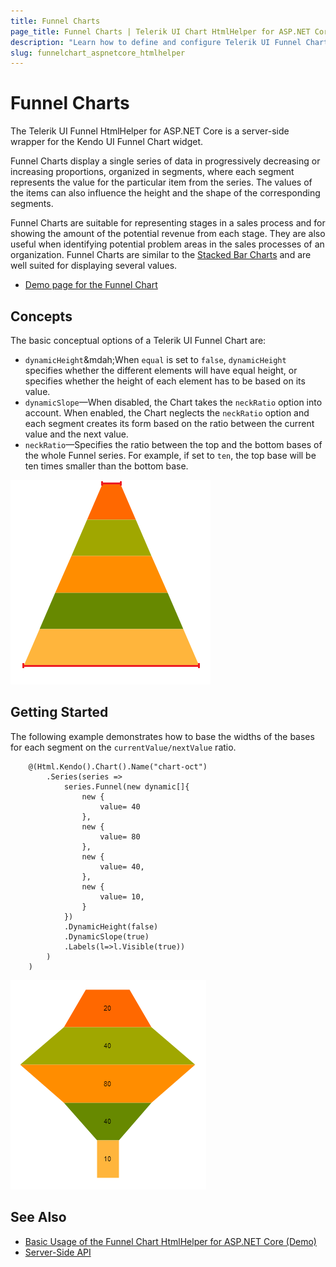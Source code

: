 ```yaml
---
title: Funnel Charts
page_title: Funnel Charts | Telerik UI Chart HtmlHelper for ASP.NET Core
description: "Learn how to define and configure Telerik UI Funnel Chart."
slug: funnelchart_aspnetcore_htmlhelper
---
```


# Funnel Charts

The Telerik UI Funnel HtmlHelper for ASP.NET Core is a server-side wrapper for the Kendo UI Funnel Chart widget.

Funnel Charts display a single series of data in progressively decreasing or increasing proportions, organized in segments, where each segment represents the value for the particular item from the series. The values of the items can also influence the height and the shape of the corresponding segments.

Funnel Charts are suitable for representing stages in a sales process and for showing the amount of the potential revenue from each stage. They are also useful when identifying potential problem areas in the sales processes of an organization. Funnel Charts are similar to the [Stacked Bar Charts](https://demos.telerik.com/aspnet-core/bar-charts/stacked-bar) and are well suited for displaying several values.

* [Demo page for the Funnel Chart](https://demos.telerik.com/aspnet-core/funnel-charts/index)

## Concepts

The basic conceptual options of a Telerik UI Funnel Chart are:

* `dynamicHeight`&mdah;When `equal` is set to `false`, `dynamicHeight` specifies whether the different elements will have equal height, or specifies whether the height of each element has to be based on its value.
* `dynamicSlope`&mdash;When disabled, the Chart takes the `neckRatio` option into account. When enabled, the Chart neglects the `neckRatio` option and each segment creates its form based on the ratio between the current value and the next value.
* `neckRatio`&mdash;Specifies the ratio between the top and the bottom bases of the whole Funnel series. For example, if set to `ten`, the top base will be ten times smaller than the bottom base.

![Using the neckRatio option in the Funnel Chart](images/funnel-neckratio.png)

## Getting Started

The following example demonstrates how to base the widths of the bases for each segment on the `currentValue/nextValue` ratio.

```
    @(Html.Kendo().Chart().Name("chart-oct")
        .Series(series =>
            series.Funnel(new dynamic[]{
                new {
                    value= 40
                },
                new {
                    value= 80
                },
                new {
                    value= 40,
                },
                new {
                    value= 10,
                }
            })
            .DynamicHeight(false)
            .DynamicSlope(true)
            .Labels(l=>l.Visible(true))
        )
    )
```

![Basing the segment widths on the ratio in the Funnel Chart](images/funnel-dynamicslope.png)

## See Also

* [Basic Usage of the Funnel Chart HtmlHelper for ASP.NET Core (Demo)](https://demos.telerik.com/aspnet-core/funnel-charts/index)
* [Server-Side API](/api/chart)
